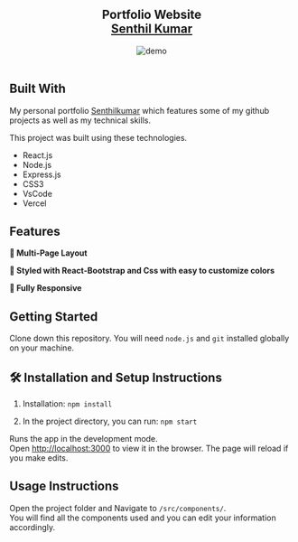 <h2 align="center">
  Portfolio Website <br/>
  <a href="https://soumyajit.vercel.app/" target="_blank">Senthil Kumar</a>
</h2>
<div align="center">
  <img alt="demo" src="./Images//readme.png" />
</div>

<br/>


## Built With

My personal portfolio <a href="https://soumyajit.vercel.app/" target="_blank">Senthilkumar</a> which features some of my github projects as well as my technical skills.<br/>

This project was built using these technologies.

- React.js
- Node.js
- Express.js
- CSS3
- VsCode
- Vercel

## Features

**📖 Multi-Page Layout**

**🎨 Styled with React-Bootstrap and Css with easy to customize colors**

**📱 Fully Responsive**

## Getting Started

Clone down this repository. You will need `node.js` and `git` installed globally on your machine.

## 🛠 Installation and Setup Instructions

1. Installation: `npm install`

2. In the project directory, you can run: `npm start`

Runs the app in the development mode.\
Open [http://localhost:3000](http://localhost:3000) to view it in the browser.
The page will reload if you make edits.

## Usage Instructions

Open the project folder and Navigate to `/src/components/`. <br/>
You will find all the components used and you can edit your information accordingly.



